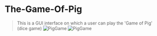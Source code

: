 # The-Game-Of-Pig

> This is a GUI interface on which a user can play the 'Game of Pig' (dice game) ![PigGame](Images/1.png) ![PigGame](Images/2.png)
